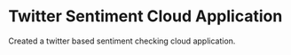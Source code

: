 # Twitter Sentiment Cloud Application
 Created a twitter based sentiment checking cloud application.

